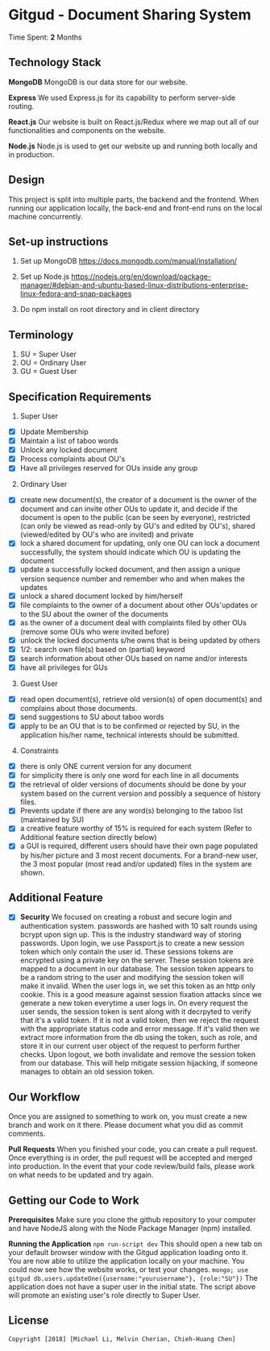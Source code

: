 # Gitgud - Document Sharing System

Time Spent: **2** Months

## Technology Stack
**MongoDB**
MongoDB is our data store for our website.

**Express**
We used Express.js for its capability to perform server-side routing. 

**React.js**
Our website is built on React.js/Redux where we map out all of our functionalities and components on the website.

**Node.js**
Node.js is used to get our website up and running both locally and in production.

## Design
This project is split into multiple parts, the backend and the frontend. When running our application locally, the back-end and front-end runs on the local machine concurrently. 

## Set-up instructions
1. Set up MongoDB  https://docs.mongodb.com/manual/installation/

2. Set up Node.js  https://nodejs.org/en/download/package-manager/#debian-and-ubuntu-based-linux-distributions-enterprise-linux-fedora-and-snap-packages

3. Do npm install on root directory and in client directory

## Terminology
1. SU = Super User
2. OU = Ordinary User
3. GU = Guest User

## Specification Requirements
1. Super User
  - [x] Update Membership
  - [x] Maintain a list of taboo words
  - [x] Unlock any locked document
  - [x] Process complaints about OU's
  - [x] Have all privileges reserved for OUs inside any group

2. Ordinary User
  - [x] create new document(s), the creator of a document is the owner of the document and can 
       invite other OUs to update it, and decide if the document is open to the 
       public (can be seen by everyone),
       restricted (can only be viewed as read-only by GU's and edited by OU's), 
       shared (viewed/edited by OU's who are invited) and private
  - [x] lock a shared document for updating, only one OU can lock a document successfully, 
       the system should indicate which OU is updating the document
  - [x] update a successfully locked document, and then assign a unique version sequence number 
       and remember who and when makes the updates
  - [x] unlock a shared document locked by him/herself
  - [x] file complaints to the owner of a document about other OUs'updates or 
       to the SU about the owner of the documents
  - [x] as the owner of a document deal with complaints filed by other OUs (remove some OUs who were invited before) 
  - [x] unlock the locked documents s/he owns that is being updated by others
  - [x] 1/2: search own file(s) based on (partial) keyword
  - [x] search information about other OUs based on name and/or interests
  - [x] have all privileges for GUs

3. Guest User
  - [x] read open document(s), retrieve old version(s) of open document(s) and complains about those documents.
  - [x] send suggestions to SU about taboo words
  - [x] apply to be an OU that is to be confirmed or rejected by SU, in the application his/her name, technical interests should be submitted.

4. Constraints
  - [x] there is only ONE current version for any document
  - [x] for simplicity there is only one word for each line in all documents  
  - [x] the retrieval of older versions of documents should be done by your system based on the current version and possibly a sequence of history files. 
  - [x] Prevents update if there are any word(s) belonging to the taboo list (maintained by SU) 
  - [x] a creative feature worthy of 15% is required for each system (Refer to Additional feature section directly below)
  - [x] a GUI is required, different users should have their own page populated by his/her picture and 3 most recent documents. For a brand-new user, 
        the 3 most popular (most read and/or updated) files in the system are shown.

## Additional Feature
- [x] **Security**
We focused on creating a robust and secure login and authentication system.
passwords are hashed with 10 salt rounds using bcrypt upon sign up. This is the industry standward way of storing passwords.
Upon login, we use Passport.js to create a new session token which only contain the user id. These sessions tokens are encrypted using a private key on the server. These session tokens are mapped to a document in our database. The session token appears to be a random string to the user and modifying the session token will make it invalid. When the user logs in, we set this token as an http only cookie. This is a good measure against session fixation attacks since we generate a new token everytime a user logs in.
On every request the user sends, the session token is sent along with it decrpyted to verify that it's a valid token. If it is not a valid token, then we reject the request with the appropriate status code and error message. If it's valid then we extract more information from the db using the token, such as role, and store it in our current user object of the request to perform further checks.
Upon logout, we both invalidate and remove the session token from our database. This will help mitigate session hijacking, if someone manages to obtain an old session token.

## Our Workflow
Once you are assigned to something to work on, you must create a new branch and work on it there. Please document what you did as commit comments.

**Pull Requests**
When you finished your code, you can create a pull request. Once everything is in order, the pull request will be accepted and merged into production. In the event that your code review/build fails, please work on what needs to be updated and try again.

## Getting our Code to Work
**Prerequisites**
Make sure you clone the github repository to your computer and have NodeJS along with the Node Package Manager (npm) installed.

**Running the Application**
``npm run-script dev``
This should open a new tab on your default browser window with the Gitgud application loading onto it. You are now able to utilize the application locally on your machine. You could now see how the website works, or test your changes.
``
mongo;
use gitgud
db.users.updateOne({username:"yourusername"}, {role:"SU"})
``
The application does not have a super user in the initial state. The script above will promote an existing user's role directly to Super User.

## License

    Copyright [2018] [Michael Li, Melvin Cherian, Chieh-Huang Chen]
